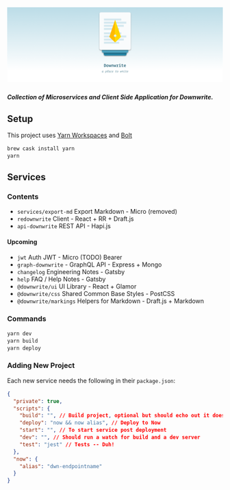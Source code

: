 # ![Downwrite](.idea/header.png)

**_Collection of Microservices and Client Side Application for Downwrite._**

## Setup

This project uses [Yarn Workspaces](https://yarnpkg.com/blog/2017/08/02/introducing-workspaces/) and [Bolt](https://github.com/boltpkg/bolt)

```bash
brew cask install yarn
yarn
```

## Services

### Contents

- `services/export-md` Export Markdown - Micro (removed)
- `redownwrite` Client - React + RR + Draft.js
- `api-downwrite` REST API - Hapi.js

#### Upcoming

- `jwt` Auth JWT - Micro (TODO) Bearer
- `graph-downwrite` - GraphQL API - Express + Mongo
- `changelog` Engineering Notes - Gatsby
- `help` FAQ / Help Notes - Gatsby
- `@downwrite/ui` UI Library - React + Glamor
- `@downwrite/css` Shared Common Base Styles - PostCSS
- `@downwrite/markings` Helpers for Markdown - Draft.js + Markdown


### Commands

```bash
yarn dev
yarn build
yarn deploy
```

### Adding New Project

Each new service needs the following in their `package.json`:

```json
{
  "private": true,
  "scripts": {
    "build": "", // Build project, optional but should echo out it doesn't exist
    "deploy": "now && now alias", // Deploy to Now
    "start": "", // To start service post deployment
    "dev": "", // Should run a watch for build and a dev server
    "test": "jest" // Tests -- Duh!
  },
  "now": {
    "alias": "dwn-endpointname"
  }
}
```
